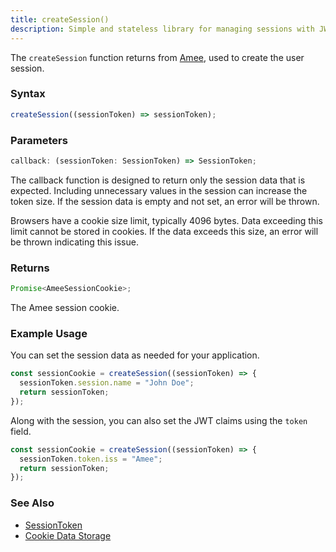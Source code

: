```yaml
---
title: createSession()
description: Simple and stateless library for managing sessions with JWT.
---
```


The `createSession` function returns from [Amee](/reference/functions/amee), used to create the user session.

### Syntax

```ts
createSession((sessionToken) => sessionToken);
```

### Parameters

```ts
callback: (sessionToken: SessionToken) => SessionToken;
```

The callback function is designed to return only the session data that is expected. Including unnecessary values in the session can increase the token size. If the session data is empty and not set, an error will be thrown.

Browsers have a cookie size limit, typically 4096 bytes. Data exceeding this limit cannot be stored in cookies. If the data exceeds this size, an error will be thrown indicating this issue.

### Returns

```ts
Promise<AmeeSessionCookie>;
```

The Amee session cookie.

### Example Usage

You can set the session data as needed for your application.

```ts
const sessionCookie = createSession((sessionToken) => {
  sessionToken.session.name = "John Doe";
  return sessionToken;
});
```

Along with the session, you can also set the JWT claims using the `token` field.

```ts
const sessionCookie = createSession((sessionToken) => {
  sessionToken.token.iss = "Amee";
  return sessionToken;
});
```

### See Also

- [SessionToken](/reference/types/sessiontoken)
- [Cookie Data Storage](https://developer.mozilla.org/en-US/docs/Web/HTTP/Cookies#data_storage)
